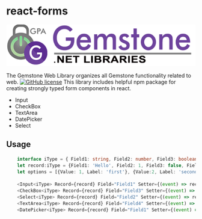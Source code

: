 # react-forms

![gemstone logo >](img/gemstone-wide-600.png)

The Gemstone Web Library organizes all Gemstone functionality related to web.
[![GitHub license](https://img.shields.io/github/license/gemstone/web?color=4CC61E)](https://github.com/gemstone/web/blob/master/LICENSE)
This library includes helpful npm package for creating strongly typed form components in react.

* Input
* CheckBox
* TextArea
* DatePicker
* Select

## Usage

```ts
    interface iType = { Field1: string, Field2: number, Field3: boolean, Field4: string, Field5: string}
    let record:iType = {Field1: 'Hello', Field2: 1, Field3: false, Field4: 'alot of text blah blah blah', Field5: '01/01/2021'}
    let options = [{Value: 1, Label: 'first'}, {Value:2, Label: 'second'}]

    <Input<iType> Record={record} Field="Field1" Setter={(event) => record.Field1 = event.target.value} Valid={(field) => /*some criteria*/}>
    <CheckBox<iType> Record={record} Field="Field3" Setter={(event) => record.Field3 = event.target.value}}>
    <Select<iType> Record={record} Field="Field2" Setter={(event) => record.Field3 = event.target.value}} Options={options}>
    <TextArea<iType> Record={record} Field="Field4" Setter={(event) => record.Field1 = event.target.value} Valid={(field) => /*some criteria*/}>
    <DatePicker<iType> Record={record} Field="Field1" Setter={(event) => record.Field1 = event.target.value}>
```
